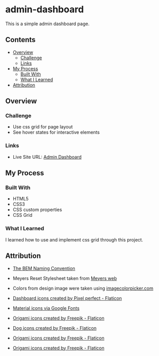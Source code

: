 # admin-dashboard

This is a simple admin dashboard page.

## Contents
- [Overview](#overview)
  - [Challenge](#challenge)
  - [Links](#links)
- [My Process](#my-process)
  - [Built With](#built-with)
  - [What I Learned](#what-i-learned)
- [Attribution](#attribution)
  
## Overview

### Challenge

- Use css grid for page layout
- See hover states for interactive elements

### Links

- Live Site URL: [Admin Dashboard](https://hamnaishaq.github.io/admin-dashboard/)

## My Process

### Built With

- HTML5
- CSS3
- CSS custom properties
- CSS Grid

### What I Learned

I learned how to use and implement css grid through this project. 

## Attribution

- <a href="https://www.freecodecamp.org/news/css-naming-conventions-that-will-save-you-hours-of-debugging-35cea737d849/"> The BEM Naming Convention </a>

- Meyers Reset Stylesheet taken from <a href="https://meyerweb.com/eric/tools/css/reset/"> Meyers web </a>

- Colors from design image were taken using <a href="https://imagecolorpicker.com/" title="image color picker website"> imagecolorpicker.com </a>

- <a href="https://www.flaticon.com/free-icons/dashboard" title="dashboard icons">Dashboard icons created by Pixel perfect - Flaticon</a>

- <a href="https://fonts.google.com/icons?icon.style=Outlined&icon.set=Material+Icons"> Material icons via Google Fonts </a>

- <a href="https://www.flaticon.com/free-icons/origami" title="origami icons">Origami icons created by Freepik - Flaticon</a>

- <a href="https://www.flaticon.com/free-icons/dog" title="dog icons">Dog icons created by Freepik - Flaticon</a>

- <a href="https://www.flaticon.com/free-icons/origami" title="origami icons">Origami icons created by Freepik - Flaticon</a>

- <a href="https://www.flaticon.com/free-icons/origami" title="origami icons">Origami icons created by Freepik - Flaticon</a>
